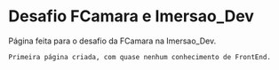 # Desafio FCamara e Imersao_Dev

Página feita para o desafio da FCamara na Imersao_Dev.

```
Primeira página criada, com quase nenhum conhecimento de FrontEnd.
```
